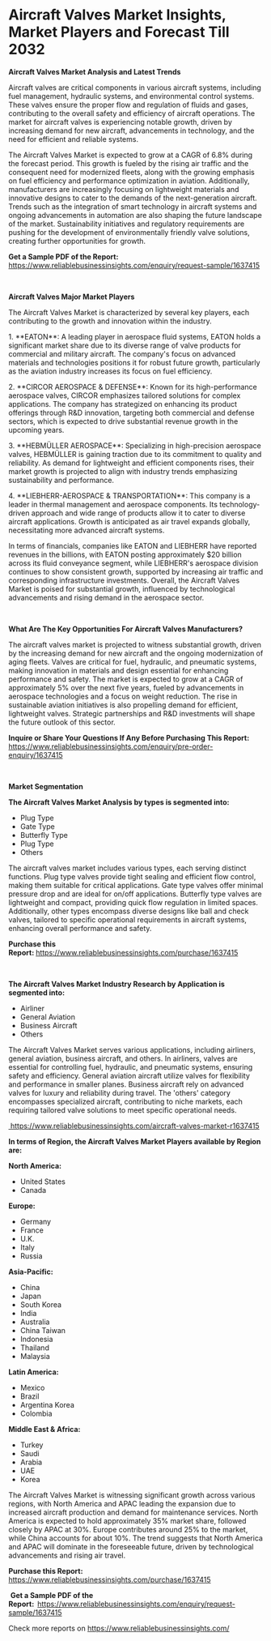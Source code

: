 <p><h1>Aircraft Valves Market Insights, Market Players and Forecast Till 2032</h1></p><p><strong>Aircraft Valves Market Analysis and Latest Trends</strong></p>
<p><p>Aircraft valves are critical components in various aircraft systems, including fuel management, hydraulic systems, and environmental control systems. These valves ensure the proper flow and regulation of fluids and gases, contributing to the overall safety and efficiency of aircraft operations. The market for aircraft valves is experiencing notable growth, driven by increasing demand for new aircraft, advancements in technology, and the need for efficient and reliable systems.</p><p>The Aircraft Valves Market is expected to grow at a CAGR of 6.8% during the forecast period. This growth is fueled by the rising air traffic and the consequent need for modernized fleets, along with the growing emphasis on fuel efficiency and performance optimization in aviation. Additionally, manufacturers are increasingly focusing on lightweight materials and innovative designs to cater to the demands of the next-generation aircraft. Trends such as the integration of smart technology in aircraft systems and ongoing advancements in automation are also shaping the future landscape of the market. Sustainability initiatives and regulatory requirements are pushing for the development of environmentally friendly valve solutions, creating further opportunities for growth.</p></p>
<p><strong>Get a Sample PDF of the Report:&nbsp;</strong> <a href="https://www.reliablebusinessinsights.com/enquiry/request-sample/1637415?utm_campaign=3116&utm_medium=2&utm_source=Github&utm_content=ia&utm_term=30032025&utm_id=aircraft-valves">https://www.reliablebusinessinsights.com/enquiry/request-sample/1637415</a></p>
<p>&nbsp;</p>
<p><strong>Aircraft Valves Major Market Players</strong></p>
<p><p>The Aircraft Valves Market is characterized by several key players, each contributing to the growth and innovation within the industry. </p><p>1. **EATON**: A leading player in aerospace fluid systems, EATON holds a significant market share due to its diverse range of valve products for commercial and military aircraft. The company's focus on advanced materials and technologies positions it for robust future growth, particularly as the aviation industry increases its focus on fuel efficiency.</p><p>2. **CIRCOR AEROSPACE & DEFENSE**: Known for its high-performance aerospace valves, CIRCOR emphasizes tailored solutions for complex applications. The company has strategized on enhancing its product offerings through R&D innovation, targeting both commercial and defense sectors, which is expected to drive substantial revenue growth in the upcoming years.</p><p>3. **HEBMÜLLER AEROSPACE**: Specializing in high-precision aerospace valves, HEBMÜLLER is gaining traction due to its commitment to quality and reliability. As demand for lightweight and efficient components rises, their market growth is projected to align with industry trends emphasizing sustainability and performance.</p><p>4. **LIEBHERR-AEROSPACE & TRANSPORTATION**: This company is a leader in thermal management and aerospace components. Its technology-driven approach and wide range of products allow it to cater to diverse aircraft applications. Growth is anticipated as air travel expands globally, necessitating more advanced aircraft systems.</p><p>In terms of financials, companies like EATON and LIEBHERR have reported revenues in the billions, with EATON posting approximately $20 billion across its fluid conveyance segment, while LIEBHERR's aerospace division continues to show consistent growth, supported by increasing air traffic and corresponding infrastructure investments. Overall, the Aircraft Valves Market is poised for substantial growth, influenced by technological advancements and rising demand in the aerospace sector.</p></p>
<p>&nbsp;</p>
<p><strong>What Are The Key Opportunities For Aircraft Valves Manufacturers?</strong></p>
<p><p>The aircraft valves market is projected to witness substantial growth, driven by the increasing demand for new aircraft and the ongoing modernization of aging fleets. Valves are critical for fuel, hydraulic, and pneumatic systems, making innovation in materials and design essential for enhancing performance and safety. The market is expected to grow at a CAGR of approximately 5% over the next five years, fueled by advancements in aerospace technologies and a focus on weight reduction. The rise in sustainable aviation initiatives is also propelling demand for efficient, lightweight valves. Strategic partnerships and R&D investments will shape the future outlook of this sector.</p></p>
<p><strong>Inquire or Share Your Questions If Any Before Purchasing This Report:</strong> <a href="https://www.reliablebusinessinsights.com/enquiry/pre-order-enquiry/1637415?utm_campaign=3116&utm_medium=2&utm_source=Github&utm_content=ia&utm_term=30032025&utm_id=aircraft-valves">https://www.reliablebusinessinsights.com/enquiry/pre-order-enquiry/1637415</a></p>
<p>&nbsp;</p>
<p><strong>Market Segmentation</strong></p>
<p><strong>The Aircraft Valves Market Analysis by types is segmented into:</strong></p>
<p><ul><li>Plug Type</li><li>Gate Type</li><li>Butterfly Type</li><li>Plug Type</li><li>Others</li></ul></p>
<p><p>The aircraft valves market includes various types, each serving distinct functions. Plug type valves provide tight sealing and efficient flow control, making them suitable for critical applications. Gate type valves offer minimal pressure drop and are ideal for on/off applications. Butterfly type valves are lightweight and compact, providing quick flow regulation in limited spaces. Additionally, other types encompass diverse designs like ball and check valves, tailored to specific operational requirements in aircraft systems, enhancing overall performance and safety.</p></p>
<p><strong>Purchase this Report:&nbsp;</strong><a href="https://www.reliablebusinessinsights.com/purchase/1637415?utm_campaign=3116&utm_medium=2&utm_source=Github&utm_content=ia&utm_term=30032025&utm_id=aircraft-valves">https://www.reliablebusinessinsights.com/purchase/1637415</a></p>
<p>&nbsp;</p>
<p><strong>The Aircraft Valves Market Industry Research by Application is segmented into:</strong></p>
<p><ul><li>Airliner</li><li>General Aviation</li><li>Business Aircraft</li><li>Others</li></ul></p>
<p><p>The Aircraft Valves Market serves various applications, including airliners, general aviation, business aircraft, and others. In airliners, valves are essential for controlling fuel, hydraulic, and pneumatic systems, ensuring safety and efficiency. General aviation aircraft utilize valves for flexibility and performance in smaller planes. Business aircraft rely on advanced valves for luxury and reliability during travel. The 'others' category encompasses specialized aircraft, contributing to niche markets, each requiring tailored valve solutions to meet specific operational needs.</p></p>
<p><a href="https://www.reliablebusinessinsights.com/aircraft-valves-market-r1637415?utm_campaign=3116&utm_medium=2&utm_source=Github&utm_content=ia&utm_term=30032025&utm_id=aircraft-valves">&nbsp;https://www.reliablebusinessinsights.com/aircraft-valves-market-r1637415</a></p>
<p><strong>In terms of Region, the Aircraft Valves Market Players available by Region are:</strong></p>
<p>
    <p> <strong> North America: </strong>
        <ul>
            <li>United States</li>
            <li>Canada</li>
        </ul>
        </p> 
    <p> <strong> Europe: </strong>
        <ul>
            <li>Germany</li>
            <li>France</li>
            <li>U.K.</li>
            <li>Italy</li>
            <li>Russia</li>
        </ul>
        </p> 
    <p> <strong> Asia-Pacific: </strong>
        <ul>
            <li>China</li>
            <li>Japan</li>
            <li>South Korea</li>
            <li>India</li>
            <li>Australia</li>
            <li>China Taiwan</li>
            <li>Indonesia</li>
            <li>Thailand</li>
            <li>Malaysia</li>
        </ul>
        </p> 
    <p> <strong> Latin America: </strong>
        <ul>
            <li>Mexico</li>
            <li>Brazil</li>
            <li>Argentina Korea</li>
            <li>Colombia</li>
        </ul>
        </p> 
    <p> <strong> Middle East & Africa: </strong>
        <ul>
            <li>Turkey</li>
            <li>Saudi</li>
            <li>Arabia</li>
            <li>UAE</li>
            <li>Korea</li>
        </ul>
    </p>
    </p>
<p><p>The Aircraft Valves Market is witnessing significant growth across various regions, with North America and APAC leading the expansion due to increased aircraft production and demand for maintenance services. North America is expected to hold approximately 35% market share, followed closely by APAC at 30%. Europe contributes around 25% to the market, while China accounts for about 10%. The trend suggests that North America and APAC will dominate in the foreseeable future, driven by technological advancements and rising air travel.</p></p>
<p><strong>Purchase this Report: </strong><a href="https://www.reliablebusinessinsights.com/purchase/1637415?utm_campaign=3116&utm_medium=2&utm_source=Github&utm_content=ia&utm_term=30032025&utm_id=aircraft-valves">https://www.reliablebusinessinsights.com/purchase/1637415</a></p>
<p>&nbsp;<strong>Get a Sample PDF of the Report:&nbsp;&nbsp;</strong><a href="https://www.reliablebusinessinsights.com/enquiry/request-sample/1637415?utm_campaign=3116&utm_medium=2&utm_source=Github&utm_content=ia&utm_term=30032025&utm_id=aircraft-valves">https://www.reliablebusinessinsights.com/enquiry/request-sample/1637415</a></p>
<p><strong></strong></p>
<p>Check more reports on <a href="https://www.reliablebusinessinsights.com/?utm_campaign=3116&utm_medium=2&utm_source=Github&utm_content=ia&utm_term=30032025&utm_id=aircraft-valves">https://www.reliablebusinessinsights.com/</a></p>